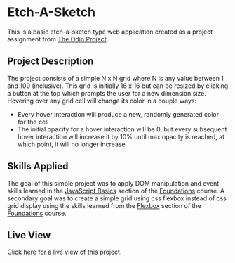 # Etch-A-Sketch

This is a basic etch-a-sketch type web application created as a project assignment from [The Odin Project](https://www.theodinproject.com/).

## Project Description

The project consists of a simple N x N grid where N is any value between 1 and 100 (inclusive). This grid is initially 16 x 16 but can be resized by clicking a button at the top which prompts the user for a new dimension size. Hovering over any grid cell will change its color in a couple ways:
* Every hover interaction will produce a new, randomly generated color for the cell
* The initial opacity for a hover interaction will be 0, but every subsequent hover interaction will increase it by 10% until max opacity is reached, at which point, it will no longer increase

## Skills Applied

The goal of this simple project was to apply DOM manipulation and event skills learned in the [JavaScript Basics](https://www.theodinproject.com/paths/foundations/courses/foundations#javascript-basics) section of the [Foundations](https://www.theodinproject.com/paths/foundations/courses/foundations) course. A secondary goal was to create a simple grid using css flexbox instead of css grid display using the skills learned from the [Flexbox](https://www.theodinproject.com/paths/foundations/courses/foundations#flexbox) section of the [Foundations](https://www.theodinproject.com/paths/foundations/courses/foundations) course.

## Live View

Click [here](https://rjnares.github.io/etch-a-sketch/) for a live view of this project.